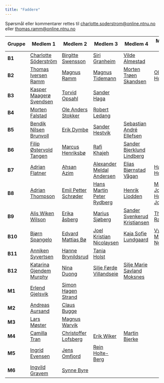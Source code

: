 ```yaml
---
title: "Faddere"
---
```


Spørsmål eller kommentarer rettes til [charlotte.soderstrom@online.ntnu.no](mailto:charlotte.soderstrom@online.ntnu.no) eller [thomas.ramm@online.ntnu.no](mailto:thomas.ramm@online.ntnu.no)  

|  Gruppe | Medlem 1 | Medlem 2 | Medlem 3 | Medlem 4 | Medlem 5 | Medlem 6 |
|  ------ | ------ | ------ | ------ | ------ | ------ | ------ |
|  **B1** | [Charlotte Söderström](https://online.ntnu.no/profile/view/cmrisbak/) | [Birgitte Swensson](https://online.ntnu.no/profile/view/birgitbs/) | [Siri Granheim](https://online.ntnu.no/profile/view/siriframboise/) | [Vilde Almestad](https://online.ntnu.no/profile/view/vildealm/) |  |  |
|  **B2** | [Thomas Iversen Ramm](https://online.ntnu.no/profile/view/ramm/) | [Magnus Ramm](https://online.ntnu.no/profile/view/magnram/) | [Magnus Tidemann ](https://online.ntnu.no/profile/view/tidemann/) | [Morten Trøen Skandsen](https://online.ntnu.no/profile/view/mortenmts/) | [Ola Holde](https://online.ntnu.no/profile/view/olahold/) | [Ola Johannessen Kruge](https://online.ntnu.no/profile/view/okruge/) |
|  **B3** | [Kasper Maagerø Svendsen](https://online.ntnu.no/profile/view/kasperms/) | [Torvid Opsahl](https://online.ntnu.no/profile/view/torvido/) | [Sander Haga](https://online.ntnu.no/profile/view/beepbeep/) |  |  |  |
|  **B4** | [Morten Falstad](https://online.ntnu.no/profile/view/mortenfa/) | [Ole Anders Stokker](https://online.ntnu.no/profile/view/frozenlight/) | [Robert Ledang](https://online.ntnu.no/profile/view/ledda/) |  |  |  |
|  **B5** | [Bendik Nilsen Brunvoll](https://online.ntnu.no/profile/view/lisjpjotten/) | [Erik Dymbe](https://online.ntnu.no/profile/view/dymbe/) | [Sander Hestvik](https://online.ntnu.no/profile/view/sandeh/) | [Sebastian André Ellefsen](https://online.ntnu.no/profile/view/sellef/) |  |  |
|  **B6** | [Filip Østervold Tangen](https://online.ntnu.no/profile/view/filiptangen/) | [Marcus Henriksbø](https://online.ntnu.no/profile/view/marcusonline/) | [Rafi Khajeh](https://online.ntnu.no/profile/view/tehrafi/) | [Sander Bjerklund Lindberg](https://online.ntnu.no/profile/view/sanderlindberg/) |  |  |
|  **B7** | [Adrian Flatner](https://online.ntnu.no/profile/view/adrianrflatner/) | [Ahsan Azim](https://online.ntnu.no/profile/view/ahsanazimm/) | [Alexander Meldal Andersen](https://online.ntnu.no/profile/view/mittbrukernavn/) | [Elias Bjørnstad Vågan](https://online.ntnu.no/profile/view/eliasbv/) | [Halvor Horge](https://online.ntnu.no/profile/view/horge/) | [Tor berre](https://online.ntnu.no/profile/view/tortb/) |
|  **B8** | [Adrian Thompson](https://online.ntnu.no/profile/view/adrianht/) | [Emil Petter Schrøder](https://online.ntnu.no/profile/view/emilps/) | [Hans Martin Peter Rydberg](https://online.ntnu.no/profile/view/hmrydber/) | [Henrik Liodden](https://online.ntnu.no/profile/view/haattis/) | [Marius Johan Holm Johansen](https://online.ntnu.no/profile/view/hvalstorm/) |  |
|  **B9** | [Alis Wiken Wilson](https://online.ntnu.no/profile/view/alisww/) | [Erika åsberg](https://online.ntnu.no/profile/view/erika/) | [Marius Sjøberg](https://online.ntnu.no/profile/view/marius/) | [Sander Svenkerud Kristiansen](https://online.ntnu.no/profile/view/sanderkristiansen/) | [Thomas Ramirez](https://online.ntnu.no/profile/view/dondiez/) |  |
|  **B10** | [Bjørn Spangelo](https://online.ntnu.no/profile/view/bjornhsp/) | [Edvard Mattias Bø](https://online.ntnu.no/profile/view/edvardmb/) | [Joel Kristian Nicolaysen](https://online.ntnu.no/profile/view/joelnicolaysen/) | [Kaja Sofie Lundgaard](https://online.ntnu.no/profile/view/kajasl/) | [Vy Thi My Nguyen](https://online.ntnu.no/profile/view/vtnguyen/) |  |
|  **B11** | [Anniken Syvertsen](https://online.ntnu.no/profile/view/annikers/) | [Hanne Brynildsrud](https://online.ntnu.no/profile/view/hannbry/) | [Tania Holst](https://online.ntnu.no/profile/view/taniarh/) |  |  |  |
|  **B12** | [Katarina Gjendem Murphy](https://online.ntnu.no/profile/view/katarina/) | [Nina Duong](https://online.ntnu.no/profile/view/ninadu/) | [Silje Førde Villandseie](https://online.ntnu.no/profile/view/siljefv/) | [Silje Marie Savland Moksnes](https://online.ntnu.no/profile/view/siljemariemoksnes/) |  |  |
|  **M1** | [Erlend Gjelsvik](https://online.ntnu.no/profile/view/erlendgj/) | [Simon Hagen Strand](https://online.ntnu.no/profile/view/kakedrage/) |  |  |  |  |
|  **M2** | [Andreas Aursand](https://online.ntnu.no/profile/view/aaursand/) | [Claus Bugge](https://online.ntnu.no/profile/view/clausbugge/) |  |  |  |  |
|  **M3** | [Lars Møster](https://online.ntnu.no/profile/view/elgeneinar/) | [Magnus Warvik](https://online.ntnu.no/profile/view/warvik/) |  |  |  |  |
|  **M4** | [Camilla Tran](https://online.ntnu.no/profile/view/camlo/) | [Christoffer Lofsberg](https://online.ntnu.no/profile/view/chrlofs/) | [Erik Wiker](https://online.ntnu.no/profile/view/erikwik/) | [Martin Bjerke](https://online.ntnu.no/profile/view/bjerke/) |  |  |
|  **M5** | [Ingrid Evensen](https://online.ntnu.no/profile/view/ingriev/) | [Jens Omfjord](https://online.ntnu.no/profile/view/jomfjord/) | [Rein Holte-Berg](https://online.ntnu.no/profile/view/xtoptip/) |  |  |  |
|  **M6** | [Ingvild Gravem](https://online.ntnu.no/profile/view/ingvildlg/) | [Synne Byre](https://online.ntnu.no/profile/view/synnebyre/) |  |  |  |  |